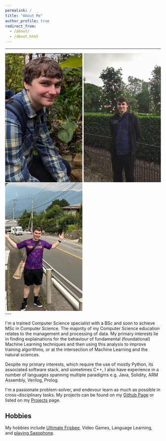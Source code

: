 ```yaml
---
permalink: /
title: "About Me"
author_profile: true
redirect_from: 
  - /about/
  - /about.html
---
```


---
<div class="image-container" style="display: flex; flex-wrap: wrap; justify-content: space-between;">
  <img src="images/profile_intro_2.jpg" alt="Image 1" style="width: 250px; height: 416.67px; object-fit: cover;">
  <img src="images/profile_intro_3.jpg" alt="Image 2" style="width: 250px; height: 416.67px; object-fit: cover;">
  <img src="images/profile_intro_1.jpg" alt="Image 3" style="width: 250px; height: 416.67px; object-fit: cover;">
</div>
---

I'm a trained Computer Science specialist with a BSc and soon to achieve MSc in Computer Science. The majority of my Computer Science education relates to the management and processing of data. My primary interests lie in finding explainations for the behaviour of fundamental (foundational) Machine Learning techniques and then using this analysis to improve training algorithms, or at the intersection of Machine Learning and the natural sciences. 

Despite my primary interests, which require the use of mostly Python, its associated software stack, and sometimes C++, I also have experience in a number of languages spanning multiple paradigms e.g. Java, Solidity, ARM Assembly, Verilog, Prolog.

I'm a passionate problem-solver, and endevour learn as much as possible in cross-disciplinary tasks. My projects can be found on my [Github Page](https://github.com/HarveySouth) or listed on my [Projects](/projects/) page.

## Hobbies
My hobbies include [Ultimate Frisbee](images/ulti_photo.jpg), Video Games, Language Learning, and [playing Saxophone](images/sax_photo.jpg).
